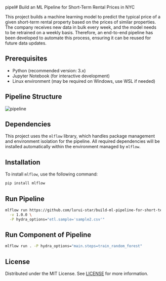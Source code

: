 pipel# Build an ML Pipeline for Short-Term Rental Prices in NYC

This project builds a machine learning model to predict the typical price of a given short-term rental property based on the prices of similar properties. The company receives new data in bulk every week, and the model needs to be retrained on a weekly basis. Therefore, an end-to-end pipeline has been developed to automate this process, ensuring it can be reused for future data updates.

## Prerequisites

- Python (recommended version: 3.x)
- Jupyter Notebook (for interactive development)
- Linux environment (may be required on Windows, use WSL if needed)

## Pipeline Structure

![pipeline](https://github.com/user-attachments/assets/9bb322fc-3a4d-4c1c-9ff5-edafc7e637ce)

## Dependencies

This project uses the `mlflow` library, which handles package management and environment isolation for the pipeline. All required dependencies will be installed automatically within the environment managed by `mlflow`.

## Installation

To install `mlflow`, use the following command:

```bash
pip install mlflow
```
## Run Pipeline 
```bash
mlflow run https://github.com/lurui-star/build-ml-pipeline-for-short-term-rental-prices.git \
  -v 1.0.0 \
  -P hydra_options="etl.sample='sample2.csv'"
```
## Run Component of Pipeline 
```bash
mlflow run . -P hydra_options="main.steps=train_random_forest"
```
## License

Distributed under the MIT License. See [LICENSE](./LICENSE) for more information.
